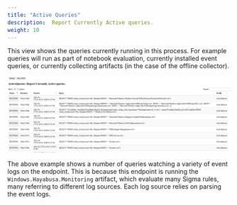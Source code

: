 ```yaml
---
title: "Active Queries"
description:  Report Currently Active queries.
weight: 10
---
```


This view shows the queries currently running in this process. For example
queries will run as part of notebook evaluation, currently installed event
queries, or currently collecting artifacts (in the case of the offline
collector).

![Active Queries profile](currently_running_queries.png)

The above example shows a number of queries watching a variety of
event logs on the endpoint. This is because this endpoint is running
the `Windows.Hayabusa.Monitoring` artifact, which evaluate many Sigma
rules, many referring to different log sources. Each log source relies
on parsing the event logs.

